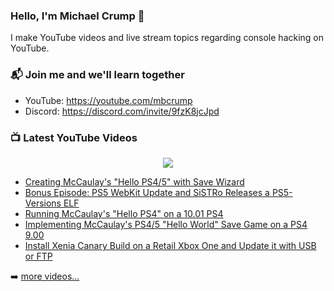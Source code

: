 ### Hello, I'm Michael Crump 👋

I make YouTube videos and live stream topics regarding console hacking on YouTube. 

### 📬 Join me and we'll learn together

- YouTube: https://youtube.com/mbcrump
- Discord: https://discord.com/invite/9fzK8jcJpd

### 📺 Latest YouTube Videos

<div align="center">

[<img src="https://img.shields.io/badge/-Subscribe-red?style=for-the-badge&logo=youtube&logoColor=white"/>](https://www.youtube.com/c/mbcrump?sub_confirmation=1)

</div>

<!-- YOUTUBE:START -->
- [Creating McCaulay&#39;s &quot;Hello PS4/5&quot; with Save Wizard](https://www.youtube.com/watch?v=khyGy9rrXCA)
- [Bonus Episode: PS5 WebKit Update and SiSTRo Releases a PS5-Versions ELF](https://www.youtube.com/watch?v=-h_i7ENzJYM)
- [Running McCaulay&#39;s &quot;Hello PS4&quot; on a 10.01 PS4](https://www.youtube.com/watch?v=s2miuVpeR54)
- [Implementing McCaulay&#39;s PS4/5 &quot;Hello World&quot; Save Game on a PS4 9.00](https://www.youtube.com/watch?v=ay48PU_eqC4)
- [Install Xenia Canary Build on a Retail Xbox One and Update it with USB or FTP](https://www.youtube.com/watch?v=AxT7oJYY15o)
<!-- YOUTUBE:END -->

➡️ [more videos...](https://youtube.com/mbcrump)

